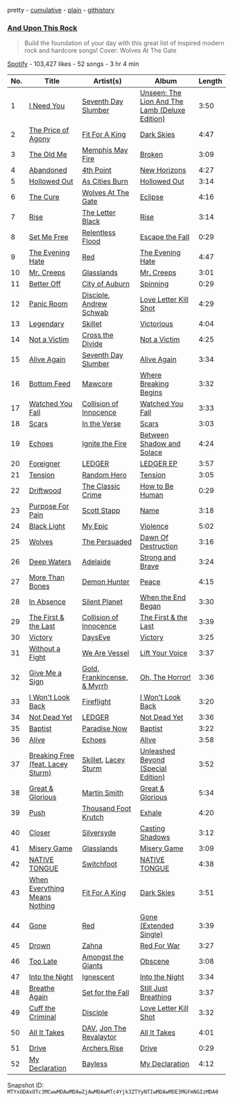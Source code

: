 pretty - [cumulative](/playlists/cumulative/37i9dQZF1DX06wYNNUR5t6.md) - [plain](/playlists/plain/37i9dQZF1DX06wYNNUR5t6) - [githistory](https://github.githistory.xyz/mackorone/spotify-playlist-archive/blob/main/playlists/plain/37i9dQZF1DX06wYNNUR5t6)

### [And Upon This Rock](https://open.spotify.com/playlist/37i9dQZF1DX06wYNNUR5t6)

> Build the foundation of your day with this great list of inspired modern rock and hardcore songs!  Cover: Wolves At The Gate

[Spotify](https://open.spotify.com/user/spotify) - 103,427 likes - 52 songs - 3 hr 4 min

| No. | Title | Artist(s) | Album | Length |
|---|---|---|---|---|
| 1 | [I Need You](https://open.spotify.com/track/6zd8T1PBe9JFHmuVnurdRp) | [Seventh Day Slumber](https://open.spotify.com/artist/6kFLnclYFc3gzpNt13wim5) | [Unseen: The Lion And The Lamb \(Deluxe Edition\)](https://open.spotify.com/album/0LhYYU14RU6IPQ9vVMu3Yk) | 3:50 |
| 2 | [The Price of Agony](https://open.spotify.com/track/13zKsRskPB1TD9lWtbMoXH) | [Fit For A King](https://open.spotify.com/artist/0OgdRTPItr9dw4XYp4JJUx) | [Dark Skies](https://open.spotify.com/album/73AvGSgwYiht6qw4p7LmLc) | 4:47 |
| 3 | [The Old Me](https://open.spotify.com/track/7HIQfzq7uFZNZUxzK2OjbH) | [Memphis May Fire](https://open.spotify.com/artist/7cNNNhdJDrt3vgQjwSavNf) | [Broken](https://open.spotify.com/album/6OjdYx9U5k0Tex2SAKyDSh) | 3:09 |
| 4 | [Abandoned](https://open.spotify.com/track/1feaOWrf70CKmj9MKWJBuE) | [4th Point](https://open.spotify.com/artist/1ne42u3qXGxhXOheXX9mQL) | [New Horizons](https://open.spotify.com/album/74J2EbDngHUVrtLFWi2ohZ) | 4:27 |
| 5 | [Hollowed Out](https://open.spotify.com/track/23jSwzxet90GsYoKdmlMS6) | [As Cities Burn](https://open.spotify.com/artist/7eJA8CZoXCETi9axIfBFGT) | [Hollowed Out](https://open.spotify.com/album/2Y9kDOy6g5dUdMCEyMNOLj) | 3:14 |
| 6 | [The Cure](https://open.spotify.com/track/3bimN1JcQkbLWcUJexAEyh) | [Wolves At The Gate](https://open.spotify.com/artist/0Z88iXWc4YVhtu1eFtsGk6) | [Eclipse](https://open.spotify.com/album/6L8gLKCluioceYP7WNmcol) | 4:16 |
| 7 | [Rise](https://open.spotify.com/track/5s2VU6HkVBb92xnyNeM57q) | [The Letter Black](https://open.spotify.com/artist/7AH2bTtNIOYu24O3NuFxhG) | [Rise](https://open.spotify.com/album/0DsC2zkOx6orIpcTzmPchK) | 3:14 |
| 8 | [Set Me Free](https://open.spotify.com/track/4jmM3DfZKnNmdk9E1hu9lg) | [Relentless Flood](https://open.spotify.com/artist/6EvpEo8wSoAZMDb3oV2y0V) | [Escape the Fall](https://open.spotify.com/album/5rVRimOcZf9yLvTZ72xluq) | 0:29 |
| 9 | [The Evening Hate](https://open.spotify.com/track/2afTqQjKpq8e4qmUwZbQRI) | [Red](https://open.spotify.com/artist/01crEa9G3pNpXZ5m7wuHOk) | [The Evening Hate](https://open.spotify.com/album/7CDRVjW6yQIG1nt79t2qFS) | 4:47 |
| 10 | [Mr\. Creeps](https://open.spotify.com/track/2AP3WF1VbuwLXPW5uWZqz0) | [Glasslands](https://open.spotify.com/artist/1uaz4cRw5clcnWJIswU6Jy) | [Mr\. Creeps](https://open.spotify.com/album/455lo6Fp27QLZO5My8IZqk) | 3:01 |
| 11 | [Better Off](https://open.spotify.com/track/1iHx9Ge9YO5Le3UCrjWZ8n) | [City of Auburn](https://open.spotify.com/artist/0FYVYl9r4gHtgP9rJD9GKy) | [Spinning](https://open.spotify.com/album/6FHT343fVHWuPvTRgiA1ak) | 0:29 |
| 12 | [Panic Room](https://open.spotify.com/track/2NP0xYz37JZZiBwBFDDhgM) | [Disciple](https://open.spotify.com/artist/4D9k73VomKTnVQ6ROnt8IO), [Andrew Schwab](https://open.spotify.com/artist/45peyKUmaNOcAC3aIyYWYc) | [Love Letter Kill Shot](https://open.spotify.com/album/6lcb1LKEbn5HF9Q6N9rOEY) | 4:29 |
| 13 | [Legendary](https://open.spotify.com/track/2pYaGdqXBrl8MdvuwgtBb7) | [Skillet](https://open.spotify.com/artist/49bzE5vRBRIota4qeHtQM8) | [Victorious](https://open.spotify.com/album/6uBm8oGd1fJNWpCsaURaPZ) | 4:04 |
| 14 | [Not a Victim](https://open.spotify.com/track/5Gr1c6N9fG6IjhPBhcFYzz) | [Cross the Divide](https://open.spotify.com/artist/4X2Ybhr3DI3uOVEE190lSK) | [Not a Victim](https://open.spotify.com/album/6OBJTOj43YxrPFkHZLNYdz) | 4:25 |
| 15 | [Alive Again](https://open.spotify.com/track/4bFvLnnByynzVDDkzUUPsj) | [Seventh Day Slumber](https://open.spotify.com/artist/6kFLnclYFc3gzpNt13wim5) | [Alive Again](https://open.spotify.com/album/3vnpODARivR8XUcD37zLzk) | 3:34 |
| 16 | [Bottom Feed](https://open.spotify.com/track/1juIgyx6a8G5O1Tnlnf4IB) | [Mawcore](https://open.spotify.com/artist/04vYfdkQAWRKmqmsitQbea) | [Where Breaking Begins](https://open.spotify.com/album/3bsRpywxqsiSORItREzXUN) | 3:32 |
| 17 | [Watched You Fall](https://open.spotify.com/track/7rKUQ1D1k7T3jVg6rZ8nTn) | [Collision of Innocence](https://open.spotify.com/artist/35wkX6HAVNXCsDF79SnoGc) | [Watched You Fall](https://open.spotify.com/album/2Z6QJuv2hBn7AwUDepHTPs) | 3:33 |
| 18 | [Scars](https://open.spotify.com/track/5zKKBcIm0sVDJhWlZhAi3C) | [In the Verse](https://open.spotify.com/artist/4Ilxsqfishc8GhrarGM7RS) | [Scars](https://open.spotify.com/album/7545gyNLbh98fjLrnAgLBK) | 3:03 |
| 19 | [Echoes](https://open.spotify.com/track/0iQa0axJxOqA5vlCSV3app) | [Ignite the Fire](https://open.spotify.com/artist/4xqGhP2gUWyaMMHqPU3UHj) | [Between Shadow and Solace](https://open.spotify.com/album/2IF2CZ13oq1wK51AXr0Lt6) | 4:24 |
| 20 | [Foreigner](https://open.spotify.com/track/550uiBzwI7c0mrtHpZMrY7) | [LEDGER](https://open.spotify.com/artist/3OuIyI0FYMUZtINxhQVCL3) | [LEDGER EP](https://open.spotify.com/album/4F8Wv1pdbgLiAOajJmZbA1) | 3:57 |
| 21 | [Tension](https://open.spotify.com/track/01l6eMjuUKrOgBW4ygu6Ka) | [Random Hero](https://open.spotify.com/artist/0FOuR45KED7o5G3bugebGA) | [Tension](https://open.spotify.com/album/7xE8XGR4Mcv9KUqDoqT9Q0) | 3:05 |
| 22 | [Driftwood](https://open.spotify.com/track/2qLPxnOjFHilVIrZXZtMWQ) | [The Classic Crime](https://open.spotify.com/artist/4Y2ImQoh83EyhkbaJXmJr1) | [How to Be Human](https://open.spotify.com/album/6J9gRf2PpJL4pDsV5XwANi) | 0:29 |
| 23 | [Purpose For Pain](https://open.spotify.com/track/7hHZgpWWm3dkybCbyo4W1F) | [Scott Stapp](https://open.spotify.com/artist/6HySSUk2KthFj3bd9R61ql) | [Name](https://open.spotify.com/album/6aPKqOUCmNOJJ4s92TO89J) | 3:18 |
| 24 | [Black Light](https://open.spotify.com/track/01cIqV4RrN3YoRNcnzVXSr) | [My Epic](https://open.spotify.com/artist/0HowPCaKsP1sJL2T2eMEoe) | [Violence](https://open.spotify.com/album/1JEGmU4yqtuuFceHpVCvHK) | 5:02 |
| 25 | [Wolves](https://open.spotify.com/track/01HzjrOehvJUlKK3WsQ8qK) | [The Persuaded](https://open.spotify.com/artist/1mKqAPg3t3g6LuBH0Eci7j) | [Dawn Of Destruction](https://open.spotify.com/album/17e9TILgvyuJyuuRIaiT2M) | 3:16 |
| 26 | [Deep Waters](https://open.spotify.com/track/2qEla8ZQF3FN5l5ay89J9m) | [Adelaide](https://open.spotify.com/artist/69GrMdd7iMIjeRJxxJJ1nl) | [Strong and Brave](https://open.spotify.com/album/2qqoxqSsHfSYeKf3VzYdWM) | 3:24 |
| 27 | [More Than Bones](https://open.spotify.com/track/6YPopUgTLk3LaISL9cDAPm) | [Demon Hunter](https://open.spotify.com/artist/6f3a43i1MJZwdjEpV1M0oH) | [Peace](https://open.spotify.com/album/4Y1MriICUHdg43Z30CBuxp) | 4:15 |
| 28 | [In Absence](https://open.spotify.com/track/6Hb0EqgYqfGHBs0MRC47M9) | [Silent Planet](https://open.spotify.com/artist/0JGTiwfinlCuANGu4Gq2XU) | [When the End Began](https://open.spotify.com/album/0quLJsiSZAicHmyyWJefjd) | 3:30 |
| 29 | [The First & the Last](https://open.spotify.com/track/4MJoEFLiEMkDZch8l3J63z) | [Collision of Innocence](https://open.spotify.com/artist/35wkX6HAVNXCsDF79SnoGc) | [The First & the Last](https://open.spotify.com/album/2BQlQnftog5PKWO4mCvR5m) | 3:39 |
| 30 | [Victory](https://open.spotify.com/track/5ddlzv2lJ7jCNfkVbqVtfc) | [DaysEye](https://open.spotify.com/artist/5xXNSdXlFulKXyuOxHeIwW) | [Victory](https://open.spotify.com/album/5tKOZ7U2T3ELxL5v1NLmJx) | 3:25 |
| 31 | [Without a Fight](https://open.spotify.com/track/3d31ajFirzxgYo8SQy6GCn) | [We Are Vessel](https://open.spotify.com/artist/5oOUd9MCX1PnsfolIs7h4X) | [Lift Your Voice](https://open.spotify.com/album/4AAC9PQQgacwlNX2J4tT5x) | 3:37 |
| 32 | [Give Me a Sign](https://open.spotify.com/track/6o8AG9ldTnpwhsBsZXaXHn) | [Gold, Frankincense, & Myrrh](https://open.spotify.com/artist/2NzvxoOoIshAvoQ2wYbZhj) | [Oh, The Horror!](https://open.spotify.com/album/7foyRe5OQor8UMGpVquZsP) | 3:36 |
| 33 | [I Won't Look Back](https://open.spotify.com/track/5llksYcJ2Q7eL5HaCMZdvE) | [Fireflight](https://open.spotify.com/artist/5v6wlK6GCKVovWMbPqSHNy) | [I Won't Look Back](https://open.spotify.com/album/1TfVtPMulyRlJp2HEcwTWn) | 3:20 |
| 34 | [Not Dead Yet](https://open.spotify.com/track/4hCkgJwyn7KfnfFSvYf8wF) | [LEDGER](https://open.spotify.com/artist/3OuIyI0FYMUZtINxhQVCL3) | [Not Dead Yet](https://open.spotify.com/album/0KmTOk6a9ny1h2s8QHJLGO) | 3:36 |
| 35 | [Baptist](https://open.spotify.com/track/5lX8tvcQOCNiA1y75OeE4J) | [Paradise Now](https://open.spotify.com/artist/1XOp5OUbWSxiwLjvM8tKFB) | [Baptist](https://open.spotify.com/album/0ql85Jbk7nbJatYccXAWba) | 3:22 |
| 36 | [Alive](https://open.spotify.com/track/224KUZC30xzTqSkWG5O1mt) | [Echoes](https://open.spotify.com/artist/0HK6enkB4CDfc3uHy0RkT4) | [Alive](https://open.spotify.com/album/0sIZNWEPoVUyRiboNjowf5) | 3:58 |
| 37 | [Breaking Free \(feat\. Lacey Sturm\)](https://open.spotify.com/track/3sT99jz232QWq5Q2LEaFJ5) | [Skillet](https://open.spotify.com/artist/49bzE5vRBRIota4qeHtQM8), [Lacey Sturm](https://open.spotify.com/artist/09LCTrVGnMsGbxexUFJoap) | [Unleashed Beyond \(Special Edition\)](https://open.spotify.com/album/2KKPw3uv39fzhiUTS7zw37) | 3:52 |
| 38 | [Great & Glorious](https://open.spotify.com/track/4mSVcERkW5b0xTXw0TXTiR) | [Martin Smith](https://open.spotify.com/artist/7ISMNhe95QNLqHgsCHAVeu) | [Great & Glorious](https://open.spotify.com/album/2vTv7MptGPseAOXVpH9z8J) | 5:34 |
| 39 | [Push](https://open.spotify.com/track/3K1KuaKWN2KQUnBcushMNY) | [Thousand Foot Krutch](https://open.spotify.com/artist/6GfiCQDFYANz5wUkSmb3Dr) | [Exhale](https://open.spotify.com/album/1iReJQAkreqmCd9reYbm6I) | 4:20 |
| 40 | [Closer](https://open.spotify.com/track/5dVODyGWLMoBPlmgtm86PU) | [Silversyde](https://open.spotify.com/artist/6J0UNeDm5txVjvcI7Pxqz4) | [Casting Shadows](https://open.spotify.com/album/539lpEirrlTBHMsQHgSZzm) | 3:12 |
| 41 | [Misery Game](https://open.spotify.com/track/5ZBrH7WW2KtSg7WxGu794E) | [Glasslands](https://open.spotify.com/artist/1uaz4cRw5clcnWJIswU6Jy) | [Misery Game](https://open.spotify.com/album/4WEWiaNSX8wxfQfL276fHb) | 3:09 |
| 42 | [NATIVE TONGUE](https://open.spotify.com/track/4zPmVJ51QlCimfTrQIqQiV) | [Switchfoot](https://open.spotify.com/artist/6S58b0fr8TkWrEHOH4tRVu) | [NATIVE TONGUE](https://open.spotify.com/album/2fxJMrLJLQzKNOmpCwJcqc) | 4:38 |
| 43 | [When Everything Means Nothing](https://open.spotify.com/track/20dil44lFapp6oNBfCQlif) | [Fit For A King](https://open.spotify.com/artist/0OgdRTPItr9dw4XYp4JJUx) | [Dark Skies](https://open.spotify.com/album/73AvGSgwYiht6qw4p7LmLc) | 3:51 |
| 44 | [Gone](https://open.spotify.com/track/49a2Kg7MPuycZqREq8IHzP) | [Red](https://open.spotify.com/artist/01crEa9G3pNpXZ5m7wuHOk) | [Gone \(Extended Single\)](https://open.spotify.com/album/4qiDcPBb7Fa6errKhDocSP) | 3:39 |
| 45 | [Drown](https://open.spotify.com/track/7gZyVkRZKKmouF54ccQ5Pi) | [Zahna](https://open.spotify.com/artist/0HvsF5I55057H9hTIkn60F) | [Red For War](https://open.spotify.com/album/4N8Wt08zGOXDRC9wyoTm1Z) | 3:27 |
| 46 | [Too Late](https://open.spotify.com/track/2HdXs8oiSI2I3K65sPg1WS) | [Amongst the Giants](https://open.spotify.com/artist/12rJfJCwHnKC7VuuLk9xtJ) | [Obscene](https://open.spotify.com/album/0lzEISCPcYEJ78E1qxWGQm) | 3:08 |
| 47 | [Into the Night](https://open.spotify.com/track/0YhY80vK0EXnfKqWQROSHV) | [Ignescent](https://open.spotify.com/artist/6PQENi26ZkXCUo1ksPJ7mm) | [Into the Night](https://open.spotify.com/album/4EeZaYHOvgQUoKTRH0Iueu) | 3:34 |
| 48 | [Breathe Again](https://open.spotify.com/track/6VGItaHKo3GC7I6Ky5S57b) | [Set for the Fall](https://open.spotify.com/artist/770Es4dWiuiq9sNiAdmXTr) | [Still Just Breathing](https://open.spotify.com/album/3o8qPT3byMsUolOB3915wZ) | 3:37 |
| 49 | [Cuff the Criminal](https://open.spotify.com/track/0J0sGVSqnssg1jfgEcYQrv) | [Disciple](https://open.spotify.com/artist/4D9k73VomKTnVQ6ROnt8IO) | [Love Letter Kill Shot](https://open.spotify.com/album/6lcb1LKEbn5HF9Q6N9rOEY) | 3:32 |
| 50 | [All It Takes](https://open.spotify.com/track/25y7XhJeyjzcyT8xOeqKAj) | [DAV](https://open.spotify.com/artist/3UhOrPbn8pGeF4rZjUNXuS), [Jon The Revalaytor](https://open.spotify.com/artist/44YUYpFeZPJv7FaafB4TTW) | [All It Takes](https://open.spotify.com/album/6AP1djlzAEZMRBaluo99fR) | 4:01 |
| 51 | [Drive](https://open.spotify.com/track/1TBujZFt2bUwq7Vy7AsiUK) | [Archers Rise](https://open.spotify.com/artist/6ApaGLSpdoD84Z3g7pKIi4) | [Drive](https://open.spotify.com/album/6EDV8HpxLYt7LWbqFMr6th) | 0:29 |
| 52 | [My Declaration](https://open.spotify.com/track/2uD6FPyDovbYAbI7oF2Srs) | [Bayless](https://open.spotify.com/artist/5cTZq90aOtEXdJBX4zThnu) | [My Declaration](https://open.spotify.com/album/1q7degKMC1ik1akGBNO0e9) | 4:12 |

Snapshot ID: `MTYxODAxOTc3MCwwMDAwMDAwZjAwMDAwMTc4Yjk3ZTYyNTIwMDAwMDE3MGFmNGIzMDA0`
